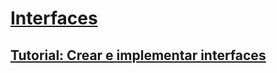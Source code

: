 # [Interfaces](index.md)
## [Tutorial: Crear e implementar interfaces](walkthrough-creating-and-implementing-interfaces.md)
